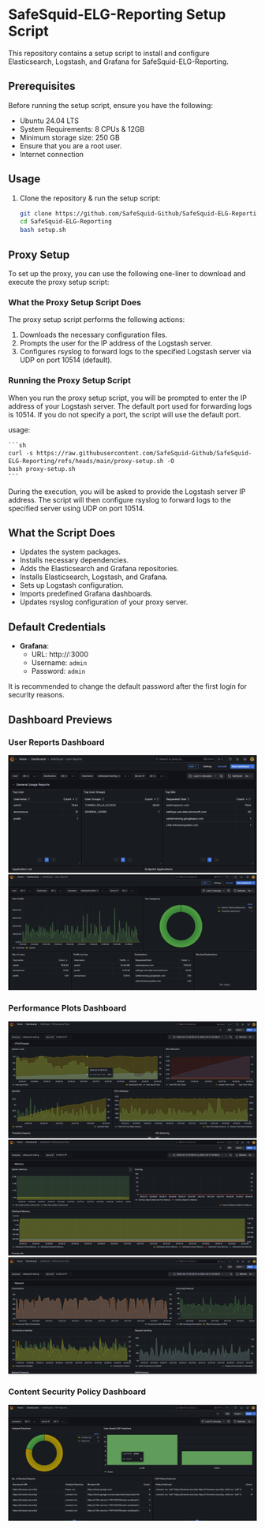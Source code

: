 # SafeSquid-ELG-Reporting Setup Script

This repository contains a setup script to install and configure Elasticsearch, Logstash, and Grafana for SafeSquid-ELG-Reporting.

## Prerequisites

Before running the setup script, ensure you have the following:

- Ubuntu 24.04 LTS
- System Requirements: 8 CPUs & 12GB
- Minimum storage size: 250 GB  
- Ensure that you are a root user.
- Internet connection

## Usage

1. Clone the repository & run the setup script:

    ```sh
    git clone https://github.com/SafeSquid-Github/SafeSquid-ELG-Reporting
    cd SafeSquid-ELG-Reporting
    bash setup.sh
    ```
## Proxy Setup

To set up the proxy, you can use the following one-liner to download and execute the proxy setup script:

### What the Proxy Setup Script Does

The proxy setup script performs the following actions:

1. Downloads the necessary configuration files.
2. Prompts the user for the IP address of the Logstash server.
3. Configures rsyslog to forward logs to the specified Logstash server via UDP on port 10514 (default).

### Running the Proxy Setup Script

When you run the proxy setup script, you will be prompted to enter the IP address of your Logstash server. The default port used for forwarding logs is 10514. If you do not specify a port, the script will use the default port.

usage:

    ```sh
    curl -s https://raw.githubusercontent.com/SafeSquid-Github/SafeSquid-ELG-Reporting/refs/heads/main/proxy-setup.sh -O
    bash proxy-setup.sh
    ```

During the execution, you will be asked to provide the Logstash server IP address. The script will then configure rsyslog to forward logs to the specified server using UDP on port 10514.

## What the Script Does

- Updates the system packages.
- Installs necessary dependencies.
- Adds the Elasticsearch and Grafana repositories.
- Installs Elasticsearch, Logstash, and Grafana.
- Sets up Logstash configuration.
- Imports predefined Grafana dashboards.
- Updates rsyslog configuration of your proxy server.

## Default Credentials

- **Grafana**: 
  - URL: http://<reporting-server-ip>:3000
  - Username: `admin`
  - Password: `admin`

It is recommended to change the default password after the first login for security reasons.

## Dashboard Previews

### User Reports Dashboard
![User Reports Dashboard Page1](images/ext/ext.png)
![User Reports Dashboard Page2](images/ext/ext1.png)

### Performance Plots Dashboard
![Performance Plots Dashboard Page1](images/plot/plot.png)
![Performance Plots Dashboard Page2](images/plot/plot1.png)
![Performance Plots Dashboard Page3](images/plot/plot2.png)

### Content Security Policy Dashboard
![Content Security Policy Dashboard](images/csp/csp.png)




